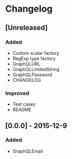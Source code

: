 # Changelog

## [Unreleased]
### Added
- Custom scalar factory
- RegExp type factory
- GraphQLURL
- GraphQLLimitedString
- GraphQLPassword
- CHANGELOG

### Improved
- Test cases
- README

## [0.0.0] - 2015-12-9
### Added
- GraphQLEmail
